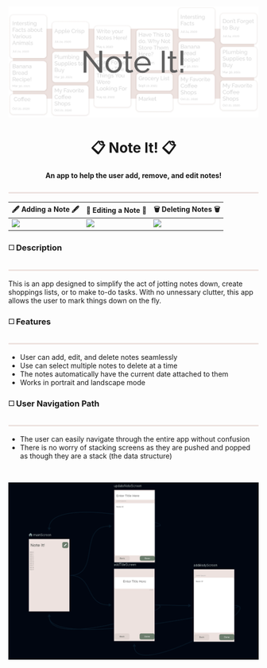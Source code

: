
![Note It Banner](https://github.com/Shinkyuuu/Note-It-App/blob/master/Repo%20Images/Repo%20Banner%20v2.png)
<h1 align="center">📋 Note It! 📋</h1>
<p align="center"><b>An app to help the user add, remove, and edit notes!</b></p>

![Border](https://github.com/Shinkyuuu/Note-It-App/blob/master/Repo%20Images/Border%202.png)

🖋 Adding a Note 🖋 | 📏 Editing a Note 📏 | 🗑 Deleting Notes 🗑
------------ | ------------- | -------------
<img src="http://g.recordit.co/Nm5uiOEOvA.gif" width=455> | <img src="http://g.recordit.co/R0dr5LTAad.gif" width=455> | <img src="http://g.recordit.co/MufRwP7cXs.gif" width=450>

<h3>◻️ Description</h3>

![Border](https://github.com/Shinkyuuu/Note-It-App/blob/master/Repo%20Images/Border%202.png)

This is an app designed to simplify the act of jotting notes down, create shoppings lists, or to make to-do tasks. With no unnessary clutter, this app allows the user to mark things down on the fly. 

<h3>◻️ Features</h3>

![Border](https://github.com/Shinkyuuu/Note-It-App/blob/master/Repo%20Images/Border%202.png)

* User can add, edit, and delete notes seamlessly
* Use can select multiple notes to delete at a time
* The notes automatically have the current date attached to them
* Works in portrait and landscape mode 

<h3>◻️ User Navigation Path</h3>

![Border](https://github.com/Shinkyuuu/Note-It-App/blob/master/Repo%20Images/Border%202.png)

* The user can easily navigate through the entire app without confusion
* There is no worry of stacking screens as they are pushed and popped as though they are a stack (the data structure)
<br>

![Border](https://github.com/Shinkyuuu/Note-It-App/blob/master/Repo%20Images/Note%20It%20Navigation.PNG)
